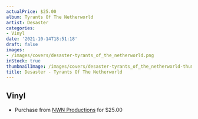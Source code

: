 ```yaml
---
actualPrice: $25.00
album: Tyrants Of The Netherworld
artist: Desaster
categories:
- Vinyl
date: '2021-10-14T18:51:18'
draft: false
images:
- /images/covers/desaster-tyrants_of_the_netherworld.png
inStock: true
thumbnailImage: /images/covers/desaster-tyrants_of_the_netherworld-thumb.png
title: Desaster - Tyrants Of The Netherworld
---
```


## Vinyl
* Purchase from [NWN Productions](http://shop.nwnprod.com/index.php?route=product/product&path=75&product_id=18140&sort=pd.name&order=ASC) for $25.00
